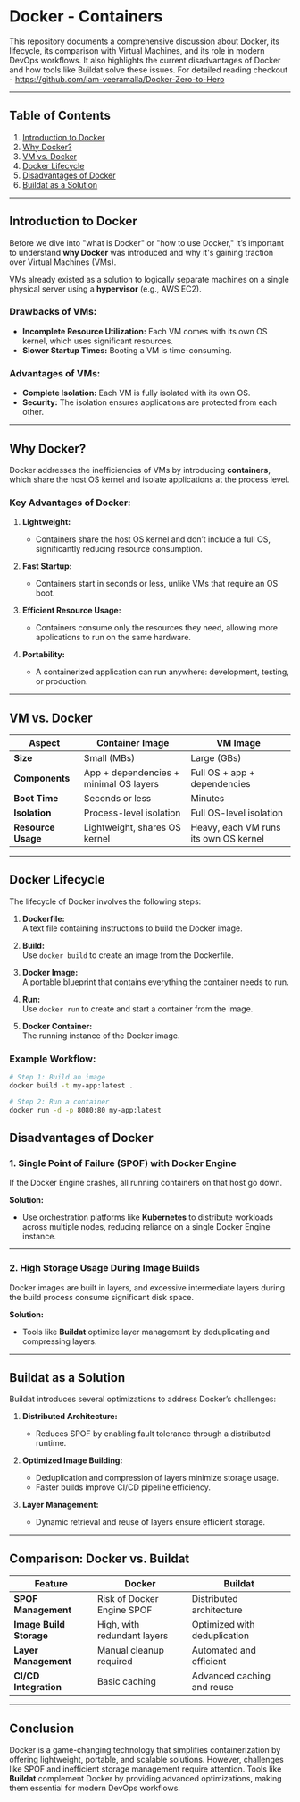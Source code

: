# Docker - Containers  

This repository documents a comprehensive discussion about Docker, its lifecycle, its comparison with Virtual Machines, and its role in modern DevOps workflows. It also highlights the current disadvantages of Docker and how tools like Buildat solve these issues. For detailed reading checkout  - https://github.com/iam-veeramalla/Docker-Zero-to-Hero

---

## **Table of Contents**  
1. [Introduction to Docker](#introduction-to-docker)  
2. [Why Docker?](#why-docker)  
3. [VM vs. Docker](#vm-vs-docker)  
4. [Docker Lifecycle](#docker-lifecycle)  
5. [Disadvantages of Docker](#disadvantages-of-docker)  
6. [Buildat as a Solution](#buildat-as-a-solution)  

---

## **Introduction to Docker**

Before we dive into "what is Docker" or "how to use Docker," it’s important to understand **why Docker** was introduced and why it's gaining traction over Virtual Machines (VMs).  

VMs already existed as a solution to logically separate machines on a single physical server using a **hypervisor** (e.g., AWS EC2).  

### **Drawbacks of VMs:**  
- **Incomplete Resource Utilization:** Each VM comes with its own OS kernel, which uses significant resources.  
- **Slower Startup Times:** Booting a VM is time-consuming.  

### **Advantages of VMs:**  
- **Complete Isolation:** Each VM is fully isolated with its own OS.  
- **Security:** The isolation ensures applications are protected from each other.  

---

## **Why Docker?**

Docker addresses the inefficiencies of VMs by introducing **containers**, which share the host OS kernel and isolate applications at the process level.

### **Key Advantages of Docker:**  
1. **Lightweight:**  
   - Containers share the host OS kernel and don’t include a full OS, significantly reducing resource consumption.  

2. **Fast Startup:**  
   - Containers start in seconds or less, unlike VMs that require an OS boot.  

3. **Efficient Resource Usage:**  
   - Containers consume only the resources they need, allowing more applications to run on the same hardware.  

4. **Portability:**  
   - A containerized application can run anywhere: development, testing, or production.  

---

## **VM vs. Docker**

| Aspect              | Container Image                          | VM Image                              |  
|---------------------|------------------------------------------|---------------------------------------|  
| **Size**            | Small (MBs)                              | Large (GBs)                           |  
| **Components**      | App + dependencies + minimal OS layers   | Full OS + app + dependencies          |  
| **Boot Time**       | Seconds or less                          | Minutes                               |  
| **Isolation**       | Process-level isolation                  | Full OS-level isolation               |  
| **Resource Usage**  | Lightweight, shares OS kernel            | Heavy, each VM runs its own OS kernel |  

---

## **Docker Lifecycle**

The lifecycle of Docker involves the following steps:

1. **Dockerfile:**  
   A text file containing instructions to build the Docker image.  

2. **Build:**  
   Use `docker build` to create an image from the Dockerfile.  

3. **Docker Image:**  
   A portable blueprint that contains everything the container needs to run.  

4. **Run:**  
   Use `docker run` to create and start a container from the image.  

5. **Docker Container:**  
   The running instance of the Docker image.  

### **Example Workflow:**
```bash
# Step 1: Build an image
docker build -t my-app:latest .

# Step 2: Run a container
docker run -d -p 8080:80 my-app:latest
```

## **Disadvantages of Docker**

### **1. Single Point of Failure (SPOF) with Docker Engine**

If the Docker Engine crashes, all running containers on that host go down.

**Solution:**

- Use orchestration platforms like **Kubernetes** to distribute workloads across multiple nodes, reducing reliance on a single Docker Engine instance.

---

### **2. High Storage Usage During Image Builds**

Docker images are built in layers, and excessive intermediate layers during the build process consume significant disk space.

**Solution:**

- Tools like **Buildat** optimize layer management by deduplicating and compressing layers.

---

## **Buildat as a Solution**

Buildat introduces several optimizations to address Docker’s challenges:

1. **Distributed Architecture:**
   - Reduces SPOF by enabling fault tolerance through a distributed runtime.

2. **Optimized Image Building:**
   - Deduplication and compression of layers minimize storage usage.
   - Faster builds improve CI/CD pipeline efficiency.

3. **Layer Management:**
   - Dynamic retrieval and reuse of layers ensure efficient storage.

---

## **Comparison: Docker vs. Buildat**

| **Feature**               | **Docker**                    | **Buildat**                   |
|----------------------------|-------------------------------|--------------------------------|
| **SPOF Management**        | Risk of Docker Engine SPOF    | Distributed architecture       |
| **Image Build Storage**    | High, with redundant layers   | Optimized with deduplication   |
| **Layer Management**       | Manual cleanup required       | Automated and efficient        |
| **CI/CD Integration**      | Basic caching                 | Advanced caching and reuse     |

---

## **Conclusion**

Docker is a game-changing technology that simplifies containerization by offering lightweight, portable, and scalable solutions. However, challenges like SPOF and inefficient storage management require attention. Tools like **Buildat** complement Docker by providing advanced optimizations, making them essential for modern DevOps workflows.
